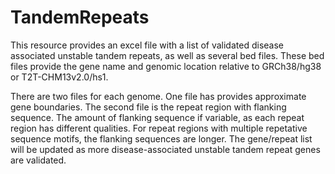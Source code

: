 # TandemRepeats
This resource provides an excel file with a list of validated disease associated unstable tandem repeats, as well as several bed files. These bed files provide the gene name and genomic location relative to GRCh38/hg38 or T2T-CHM13v2.0/hs1. 

There are two files for each genome. 
One file has provides approximate gene boundaries. 
The second file is the repeat region with flanking sequence. The amount of flanking sequence if variable, as each repeat region has different qualities. For repeat regions with multiple repetative sequence motifs, the flanking sequences are longer.
The gene/repeat list will be updated as more disease-associated unstable tandem repeat genes are validated.
